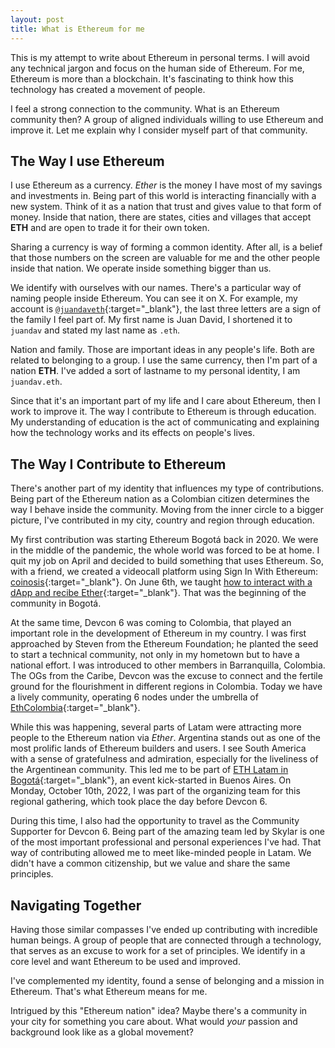 ```yaml
---
layout: post
title: What is Ethereum for me
---
```


This is my attempt to write about Ethereum in personal terms. I will avoid any technical jargon and focus on the human side of Ethereum. For me, Ethereum is more than a blockchain. It's fascinating to think how this technology has created a movement of people. 

I feel a strong connection to the community. What is an Ethereum community then? A group of aligned individuals willing to use Ethereum and improve it. Let me explain why I consider myself part of that community.

## The Way I use Ethereum

I use Ethereum as a currency. *Ether* is the money I have most of my savings and investments in. Being part of this world is interacting financially with a new system. Think of it as a nation that trust and gives value to that form of money. Inside that nation, there are states, cities and villages that accept **ETH** and are open to trade it for their own token.

Sharing a currency is way of forming a common identity. After all, is a belief that those numbers on the screen are valuable for me and the other people inside that nation. We operate inside something bigger than us.

We identify with ourselves with our names. There's a particular way of naming people inside Ethereum. You can see it on X. For example, my account is [`@juandaveth`](https://twitter.com/juandaveth){:target="_blank"}, the last three letters are a sign of the family I feel part of. My first name is Juan David, I shortened it to `juandav` and stated my last name as `.eth`.

Nation and family. Those are important ideas in any people's life. Both are related to belonging to a group. I use the same currency, then I'm part of a nation **ETH**. I've added a sort of lastname to my personal identity, I am `juandav.eth`.

Since that it's an important part of my life and I care about Ethereum, then I work to improve it. The way I contribute to Ethereum is through education. My understanding of education is the act of communicating and explaining how the technology works and its effects on people's lives.

## The Way I Contribute to Ethereum

There's another part of my identity that influences my type of contributions. Being part of the Ethereum nation as a Colombian citizen determines the way I behave inside the community. Moving from the inner circle to a bigger picture, I've contributed in my city, country and region through education.

My first contribution was starting Ethereum Bogotá back in 2020. We were in the middle of the pandemic, the whole world was forced to be at home. I quit my job on April and decided to build something that uses Ethereum. So, with a friend, we created a videocall platform using Sign In With Ethereum: [coinosis](https://github.com/coinosis/coinosis){:target="_blank"}. On June 6th, we taught [how to interact with a dApp and recibe Ether](https://www.meetup.com/es-ES/ethereum-bogota/events/271029586/){:target="_blank"}. That was the beginning of the community in Bogotá.

At the same time, Devcon 6 was coming to Colombia, that played an important role in the development of Ethereum in my country. I was first approached by Steven from the Ethereum Foundation; he planted the seed to start a technical community, not only in my hometown but to have a national effort. I was introduced to other members in Barranquilla, Colombia. The OGs from the Caribe, Devcon was the excuse to connect and the fertile ground for the flourishment in different regions in Colombia. Today we have a lively community, operating 6 nodes under the umbrella of [EthColombia](https://www.ethcolombia.org/){:target="_blank"}.

While this was happening, several parts of Latam were attracting more people to the Ethereum nation via *Ether*. Argentina stands out as one of the most prolific lands of Ethereum builders and users. I see South America with a sense of gratefulness and admiration, especially for the liveliness of the Argentinean community. This led me to be part of [ETH Latam in Bogotá](https://mirror.xyz/ethlatam.eth/BY8Hm--O79aKT4h6TeYqepANqvrYtl6Vo5mHd5Bb8bE){:target="_blank"}, an event kick-started in Buenos Aires. On Monday, October 10th, 2022, I was part of the organizing team for this regional gathering, which took place the day before Devcon 6.

During this time, I also had the opportunity to travel as the Community Supporter for Devcon 6. Being part of the amazing team led by Skylar is one of the most important professional and personal experiences I've had. That way of contributing allowed me to meet like-minded people in Latam. We didn't have a common citizenship, but we value and share the same principles.

## Navigating Together

Having those similar compasses I've ended up contributing with incredible human beings. A group of people that are connected through a technology, that serves as an excuse to work for a set of principles. We identify in a core level and want Ethereum to be used and improved.

I've complemented my identity, found a sense of belonging and a mission in Ethereum. That's what Ethereum means for me.

Intrigued by this "Ethereum nation" idea? Maybe there's a community in your city for something you care about. What would *your* passion and background look like as a global movement?